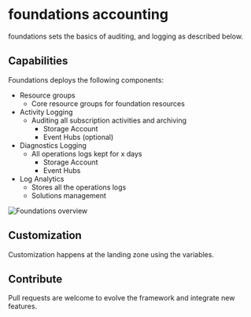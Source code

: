 # foundations accounting

foundations sets the basics of auditing, and logging as described below.

## Capabilities

Foundations deploys the following components:

 - Resource groups
    - Core resource groups for foundation resources
 - Activity Logging
    - Auditing all subscription activities and archiving
        - Storage Account
        - Event Hubs (optional)
 - Diagnostics Logging
    - All operations logs kept for x days
        - Storage Account
        - Event Hubs
 - Log Analytics
    - Stores all the operations logs
    - Solutions management

![Foundations  overview](../../../_pictures/caf_foundations/foundations_accounting.png)

## Customization

Customization happens at the landing zone using the variables.

## Contribute

Pull requests are welcome to evolve the framework and integrate new features.
